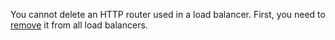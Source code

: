 You cannot delete an HTTP router used in a load balancer. First, you need to [remove](../../application-load-balancer/operations/application-load-balancer-update.md) it from all load balancers.